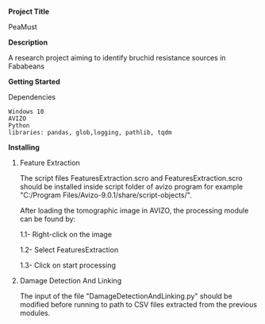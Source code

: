 **Project Title**

PeaMust

**Description**

A research project aiming to identify bruchid resistance sources in Fababeans 

**Getting Started**

Dependencies
    
    Windows 10
    AVIZO
    Python
    libraries: pandas, glob,logging, pathlib, tqdm

**Installing**

 1. Feature Extraction

    The script files FeaturesExtraction.scro and FeaturesExtraction.scro should be installed inside script folder of avizo program for example "C:/Program Files/Avizo-9.0.1/share/script-objects/".
    
    After loading the tomographic image in AVIZO, the processing module can be found by:
  
    1.1- Right-click on the image
    
    1.2- Select FeaturesExtraction
    
    1.3- Click on start processing

  3. Damage Detection And Linking    

     The input of the file "DamageDetectionAndLinking.py" should be modified before running to path to CSV files extracted from the previous modules.
